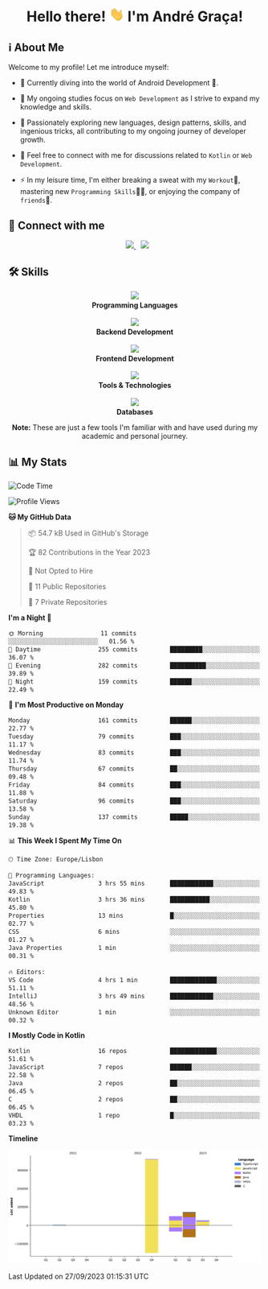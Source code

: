 <h1 align="center">Hello there! <img src="https://raw.githubusercontent.com/ABSphreak/ABSphreak/master/gifs/Hi.gif" width="30"> I'm André Graça!</h1>

## ℹ️ About Me

Welcome to my profile! Let me introduce myself:

- 🔭 Currently diving into the world of Android Development 📱.

- 🌱 My ongoing studies focus on `Web Development` as I strive to expand my knowledge and skills.
 
- 🚀 Passionately exploring new languages, design patterns, skills, and ingenious tricks, all contributing to my ongoing journey of developer growth.

- 💬 Feel free to connect with me for discussions related to `Kotlin` or `Web Development`.

- ⚡ In my leisure time, I'm either breaking a sweat with my `Workout`💪, mastering new `Programming Skills`👨‍💻, or enjoying the company of `friends`👥.

## 🤝 Connect with me

<p align="center">
  <a style="margin-left: 10px;" target="_blank" href="mailto:sindrome.gracinha@gmail.com">
    <img width="50px" src="https://play-lh.googleusercontent.com/KSuaRLiI_FlDP8cM4MzJ23ml3og5Hxb9AapaGTMZ2GgR103mvJ3AAnoOFz1yheeQBBI">
  </a>
  <a style="margin-left: 10px;" target="_blank" href="https://twitter.com/Andre_Graca3">
    <img src="https://skillicons.dev/icons?i=twitter">
  </a>
</p>

## 🛠️ Skills

<div align="center">
  <p align="center">
    <img src="https://skillicons.dev/icons?i=kotlin,java,js,ts,python,c&perline=6" /><br/>
    <b>Programming Languages</b><br/><br/>
    <img src="https://skillicons.dev/icons?i=spring,nodejs,express&perline=5" /><br/>
    <b>Backend Development</b><br/><br/>
    <img src="https://skillicons.dev/icons?i=react,nextjs,html,css,bootstrap,tailwind&perline=6" /><br/>
    <b>Frontend Development</b><br/><br/>
    <img src="https://skillicons.dev/icons?i=docker,linux,bash,git,github,androidstudio,jenkins,postman&perline=9" /><br/>
    <b>Tools & Technologies</b><br/><br/>
    <img src="https://skillicons.dev/icons?i=postgres,mongodb&perline=2" /><br/>
    <b>Databases</b>
  </p> 
  <p align="center"><b>Note:</b> These are just a few tools I'm familiar with and have used during my academic and personal journey.</p>
</div>

## 📊 My Stats

<!--START_SECTION:waka-->
![Code Time](http://img.shields.io/badge/Code%20Time-169%20hrs%2059%20mins-blue)

![Profile Views](http://img.shields.io/badge/Profile%20Views-0-blue)

**🐱 My GitHub Data** 

> 📦 54.7 kB Used in GitHub's Storage 
 > 
> 🏆 82 Contributions in the Year 2023
 > 
> 🚫 Not Opted to Hire
 > 
> 📜 11 Public Repositories 
 > 
> 🔑 7 Private Repositories 
 > 
**I'm a Night 🦉** 

```text
🌞 Morning                11 commits          ░░░░░░░░░░░░░░░░░░░░░░░░░   01.56 % 
🌆 Daytime                255 commits         █████████░░░░░░░░░░░░░░░░   36.07 % 
🌃 Evening                282 commits         ██████████░░░░░░░░░░░░░░░   39.89 % 
🌙 Night                  159 commits         ██████░░░░░░░░░░░░░░░░░░░   22.49 % 
```
📅 **I'm Most Productive on Monday** 

```text
Monday                   161 commits         ██████░░░░░░░░░░░░░░░░░░░   22.77 % 
Tuesday                  79 commits          ███░░░░░░░░░░░░░░░░░░░░░░   11.17 % 
Wednesday                83 commits          ███░░░░░░░░░░░░░░░░░░░░░░   11.74 % 
Thursday                 67 commits          ██░░░░░░░░░░░░░░░░░░░░░░░   09.48 % 
Friday                   84 commits          ███░░░░░░░░░░░░░░░░░░░░░░   11.88 % 
Saturday                 96 commits          ███░░░░░░░░░░░░░░░░░░░░░░   13.58 % 
Sunday                   137 commits         █████░░░░░░░░░░░░░░░░░░░░   19.38 % 
```


📊 **This Week I Spent My Time On** 

```text
🕑︎ Time Zone: Europe/Lisbon

💬 Programming Languages: 
JavaScript               3 hrs 55 mins       ████████████░░░░░░░░░░░░░   49.83 % 
Kotlin                   3 hrs 36 mins       ███████████░░░░░░░░░░░░░░   45.80 % 
Properties               13 mins             █░░░░░░░░░░░░░░░░░░░░░░░░   02.77 % 
CSS                      6 mins              ░░░░░░░░░░░░░░░░░░░░░░░░░   01.27 % 
Java Properties          1 min               ░░░░░░░░░░░░░░░░░░░░░░░░░   00.31 % 

🔥 Editors: 
VS Code                  4 hrs 1 min         █████████████░░░░░░░░░░░░   51.11 % 
IntelliJ                 3 hrs 49 mins       ████████████░░░░░░░░░░░░░   48.56 % 
Unknown Editor           1 min               ░░░░░░░░░░░░░░░░░░░░░░░░░   00.32 % 
```

**I Mostly Code in Kotlin** 

```text
Kotlin                   16 repos            █████████████░░░░░░░░░░░░   51.61 % 
JavaScript               7 repos             ██████░░░░░░░░░░░░░░░░░░░   22.58 % 
Java                     2 repos             ██░░░░░░░░░░░░░░░░░░░░░░░   06.45 % 
C                        2 repos             ██░░░░░░░░░░░░░░░░░░░░░░░   06.45 % 
VHDL                     1 repo              █░░░░░░░░░░░░░░░░░░░░░░░░   03.23 % 
```



**Timeline**

![Lines of Code chart](https://raw.githubusercontent.com/AndreGraca3/AndreGraca3/main/assets/bar_graph.png)


 Last Updated on 27/09/2023 01:15:31 UTC
<!--END_SECTION:waka-->
